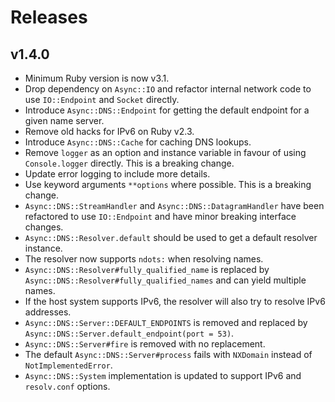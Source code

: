 # Releases

## v1.4.0

  - Minimum Ruby version is now v3.1.
  - Drop dependency on `Async::IO` and refactor internal network code to use `IO::Endpoint` and `Socket` directly.
  - Introduce `Async::DNS::Endpoint` for getting the default endpoint for a given name server.
  - Remove old hacks for IPv6 on Ruby v2.3.
  - Introduce `Async::DNS::Cache` for caching DNS lookups.
  - Remove `logger` as an option and instance variable in favour of using `Console.logger` directly. This is a breaking change.
  - Update error logging to include more details.
  - Use keyword arguments `**options` where possible. This is a breaking change.
  - `Async::DNS::StreamHandler` and `Async::DNS::DatagramHandler` have been refactored to use `IO::Endpoint` and have minor breaking interface changes.
  - `Async::DNS::Resolver.default` should be used to get a default resolver instance.
  - The resolver now supports `ndots:` when resolving names.
  - `Async::DNS::Resolver#fully_qualified_name` is replaced by `Async::DNS::Resolver#fully_qualified_names` and can yield multiple names.
  - If the host system supports IPv6, the resolver will also try to resolve IPv6 addresses.
  - `Async::DNS::Server::DEFAULT_ENDPOINTS` is removed and replaced by `Async::DNS::Server.default_endpoint(port = 53)`.
  - `Async::DNS::Server#fire` is removed with no replacement.
  - The default `Async::DNS::Server#process` fails with `NXDomain` instead of `NotImplementedError`.
  - `Async::DNS::System` implementation is updated to support IPv6 and `resolv.conf` options.
